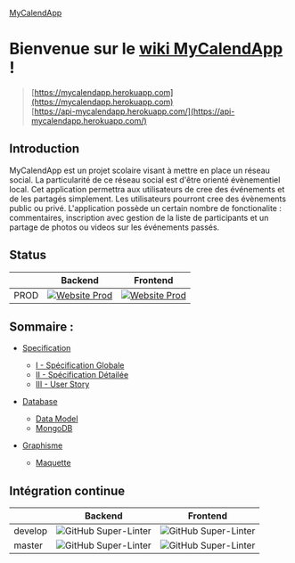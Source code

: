 [MyCalendApp](./README.md)

# Bienvenue sur le [wiki MyCalendApp](https://mycalendapp.github.io/Wiki/) !

> [https://mycalendapp.herokuapp.com](https://mycalendapp.herokuapp.com)  
> [https://api-mycalendapp.herokuapp.com/](https://api-mycalendapp.herokuapp.com/)


## Introduction

MyCalendApp est un projet scolaire visant à mettre en place un réseau social. 
La particularité de ce réseau social est d'être orienté évènementiel local.
Cet application permettra aux utilisateurs de cree des événements et de les partagés simplement.
Les utilisateurs pourront cree des évènements public ou privé. 
L'application possède un certain nombre de fonctionalite : commentaires, inscription avec gestion de la liste de participants et un partage de photos ou videos sur les événements passés.


## Status

|          |      Backend      |  Frontend |
|----------|:-------------:|:------:|
|PROD|[![Website Prod](https://img.shields.io/website-up-down-green-red/http/api-mycalendapp.herokuapp.com/ping)](https://api-mycalendapp.herokuapp.com/ping)|[![Website Prod](https://img.shields.io/website-up-down-green-red/http/mycalendapp.herokuapp.com/)](https://mycalendapp.herokuapp.com)|


## Sommaire :

- [Specification](./specification/specification.md) 
    - [I - Spécification Globale](./specification/global.md)
    - [II - Spécification Détailée](./specification/detailed.md)
    - [III - User Story](./specification/user_stories.md)

- [Database](./database/database.md)
    - [Data Model](./database/model.md)
    - [MongoDB](./database/mongodb.md)
    
- [Graphisme](./graphisme/graphisme.md)
    - [Maquette](./graphisme/maquette.md)


## Intégration continue

|          |      Backend      |  Frontend |
|----------|:-------------:|:------:|
| develop | ![GitHub Super-Linter](https://github.com/MyCalendApp/backend/workflows/Continuous%20Integration/badge.svg?branch=develop)| ![GitHub Super-Linter](https://github.com/MyCalendApp/frontend/workflows/Continuous%20Integration/badge.svg?branch=develop) |
| master | ![GitHub Super-Linter](https://github.com/MyCalendApp/backend/workflows/Continuous%20Integration/badge.svg?branch=master)| ![GitHub Super-Linter](https://github.com/MyCalendApp/frontend/workflows/Continuous%20Integration/badge.svg?branch=master) |
